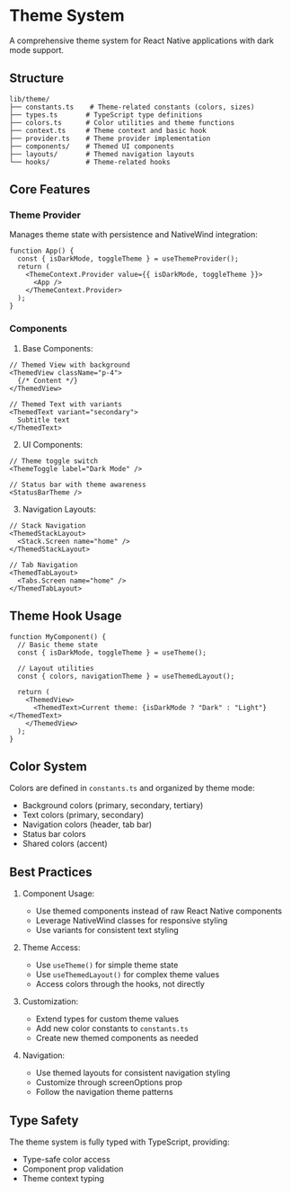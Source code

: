 # Theme System

A comprehensive theme system for React Native applications with dark mode support.

## Structure

```
lib/theme/
├── constants.ts    # Theme-related constants (colors, sizes)
├── types.ts       # TypeScript type definitions
├── colors.ts      # Color utilities and theme functions
├── context.ts     # Theme context and basic hook
├── provider.ts    # Theme provider implementation
├── components/    # Themed UI components
├── layouts/       # Themed navigation layouts
└── hooks/         # Theme-related hooks
```

## Core Features

### Theme Provider

Manages theme state with persistence and NativeWind integration:

```tsx
function App() {
  const { isDarkMode, toggleTheme } = useThemeProvider();
  return (
    <ThemeContext.Provider value={{ isDarkMode, toggleTheme }}>
      <App />
    </ThemeContext.Provider>
  );
}
```

### Components

1. Base Components:

```tsx
// Themed View with background
<ThemedView className="p-4">
  {/* Content */}
</ThemedView>

// Themed Text with variants
<ThemedText variant="secondary">
  Subtitle text
</ThemedText>
```

2. UI Components:

```tsx
// Theme toggle switch
<ThemeToggle label="Dark Mode" />

// Status bar with theme awareness
<StatusBarTheme />
```

3. Navigation Layouts:

```tsx
// Stack Navigation
<ThemedStackLayout>
  <Stack.Screen name="home" />
</ThemedStackLayout>

// Tab Navigation
<ThemedTabLayout>
  <Tabs.Screen name="home" />
</ThemedTabLayout>
```

## Theme Hook Usage

```tsx
function MyComponent() {
  // Basic theme state
  const { isDarkMode, toggleTheme } = useTheme();

  // Layout utilities
  const { colors, navigationTheme } = useThemedLayout();

  return (
    <ThemedView>
      <ThemedText>Current theme: {isDarkMode ? "Dark" : "Light"}</ThemedText>
    </ThemedView>
  );
}
```

## Color System

Colors are defined in `constants.ts` and organized by theme mode:

- Background colors (primary, secondary, tertiary)
- Text colors (primary, secondary)
- Navigation colors (header, tab bar)
- Status bar colors
- Shared colors (accent)

## Best Practices

1. Component Usage:

   - Use themed components instead of raw React Native components
   - Leverage NativeWind classes for responsive styling
   - Use variants for consistent text styling

2. Theme Access:

   - Use `useTheme()` for simple theme state
   - Use `useThemedLayout()` for complex theme values
   - Access colors through the hooks, not directly

3. Customization:

   - Extend types for custom theme values
   - Add new color constants to `constants.ts`
   - Create new themed components as needed

4. Navigation:
   - Use themed layouts for consistent navigation styling
   - Customize through screenOptions prop
   - Follow the navigation theme patterns

## Type Safety

The theme system is fully typed with TypeScript, providing:

- Type-safe color access
- Component prop validation
- Theme context typing
